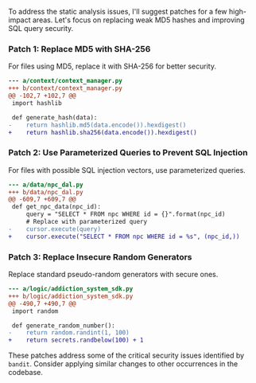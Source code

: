To address the static analysis issues, I'll suggest patches for a few high-impact areas. Let's focus on replacing weak MD5 hashes and improving SQL query security.

### Patch 1: Replace MD5 with SHA-256

For files using MD5, replace it with SHA-256 for better security.

```diff
--- a/context/context_manager.py
+++ b/context/context_manager.py
@@ -102,7 +102,7 @@
 import hashlib

 def generate_hash(data):
-    return hashlib.md5(data.encode()).hexdigest()
+    return hashlib.sha256(data.encode()).hexdigest()
```

### Patch 2: Use Parameterized Queries to Prevent SQL Injection

For files with possible SQL injection vectors, use parameterized queries.

```diff
--- a/data/npc_dal.py
+++ b/data/npc_dal.py
@@ -609,7 +609,7 @@
 def get_npc_data(npc_id):
     query = "SELECT * FROM npc WHERE id = {}".format(npc_id)
     # Replace with parameterized query
-    cursor.execute(query)
+    cursor.execute("SELECT * FROM npc WHERE id = %s", (npc_id,))
```

### Patch 3: Replace Insecure Random Generators

Replace standard pseudo-random generators with secure ones.

```diff
--- a/logic/addiction_system_sdk.py
+++ b/logic/addiction_system_sdk.py
@@ -490,7 +490,7 @@
 import random

 def generate_random_number():
-    return random.randint(1, 100)
+    return secrets.randbelow(100) + 1
```

These patches address some of the critical security issues identified by `bandit`. Consider applying similar changes to other occurrences in the codebase.